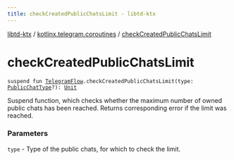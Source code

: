 ```yaml
---
title: checkCreatedPublicChatsLimit - libtd-ktx
---
```


[libtd-ktx](../index.html) / [kotlinx.telegram.coroutines](index.html) / [checkCreatedPublicChatsLimit](./check-created-public-chats-limit.html)

# checkCreatedPublicChatsLimit

`suspend fun `[`TelegramFlow`](../kotlinx.telegram.core/-telegram-flow/index.html)`.checkCreatedPublicChatsLimit(type: `[`PublicChatType`](https://tdlibx.github.io/td/docs/org/drinkless/td/libcore/telegram/TdApi/PublicChatType.html)`?): `[`Unit`](https://kotlinlang.org/api/latest/jvm/stdlib/kotlin/-unit/index.html)

Suspend function, which checks whether the maximum number of owned public chats has been reached.
Returns corresponding error if the limit was reached.

### Parameters

`type` - Type of the public chats, for which to check the limit.